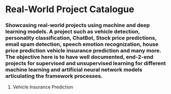 # Real-World Project Catalogue

### Showcasing real-world projects using machine and deep learning models. A project such as vehicle detection, personality classification, ChatBot, Stock price predictions, email spam detection, speech emotion recognization, house price prediction vehicle insurance prediction and many more. The objective here is to have well documented, end-2-end projects for supervised and unsupervised learning for different machine learning and artificial neural network models articulating the framework processes.

1. Vehicle Insurance Prediction